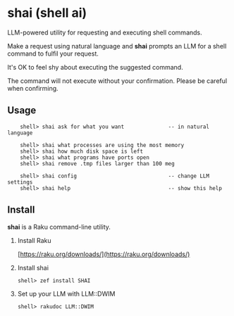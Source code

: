 # shai (shell ai)

LLM-powered utility for requesting and executing shell commands. 

Make a request using natural language and **shai** prompts an LLM for a shell command to fulfil your request. 

It's OK to feel shy about executing the suggested command.

The command will not execute without your confirmation. Please be careful when confirming. 

## Usage
```
    shell> shai ask for what you want              -- in natural language
    
    shell> shai what processes are using the most memory 
    shell> shai how much disk space is left
    shell> shai what programs have ports open
    shell> shai remove .tmp files larger than 100 meg 
    
    shell> shai config                             -- change LLM settings
    shell> shai help                               -- show this help
```

## Install

**shai** is a Raku command-line utility.

1. Install Raku

    [https://raku.org/downloads/](https://raku.org/downloads/)

2. Install shai 
    
    ```
    shell> zef install SHAI
    ```
3. Set up your LLM with LLM::DWIM

    ```
    shell> rakudoc LLM::DWIM
    ```
